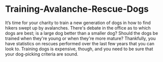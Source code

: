 # Training-Avalanche-Rescue-Dogs
It’s time for your charity to train a new generation of dogs in how to find hikers swept up by avalanches. There's debate in the office as to which dogs are best; is a large dog better than a smaller dog? Should the dogs be trained when they're young or when they're more mature? Thankfully, you have statistics on rescues performed over the last few years that you can look to. Training dogs is expensive, though, and you need to be sure that your dog-picking criteria are sound.
